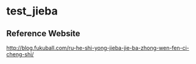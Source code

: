 # test_jieba
## Reference Website
http://blog.fukuball.com/ru-he-shi-yong-jieba-jie-ba-zhong-wen-fen-ci-cheng-shi/
